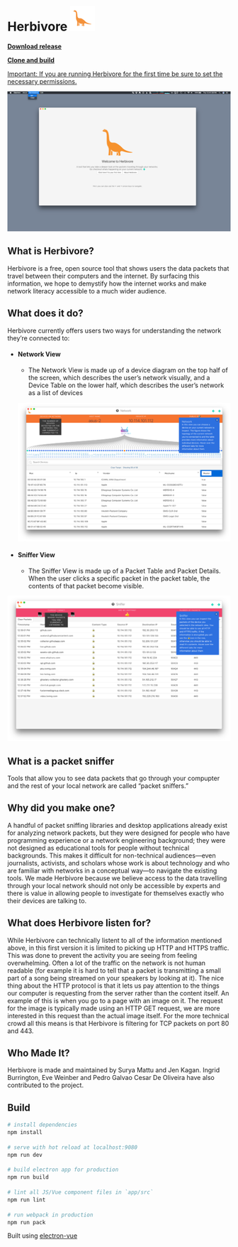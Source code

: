 #  Herbivore ![Herbivore Logo](./app/src/renderer/components/layout/assets/herbivore.svg)

**[Download release](https://github.com/samatt/herbivore/releases)**

**[Clone and build](https://github.com/samatt/herbivore#build)**

<u>Important: If you are running Herbivore for the first time be sure to set the necessary permissions.</u>

![Permissions](./doc-assets/permissions.png)



## What is Herbivore?

Herbivore is a free, open source tool that shows users the data packets that travel between their computers and the internet. By surfacing this information, we hope to demystify how the internet works and make network literacy accessible to a much wider audience.



## What does it do?

Herbivore currently offers users two ways for understanding the network they’re connected to: 

* #### Network View
  *  The Network View is made up of a device diagram on the top half of the screen, which describes the user’s network visually, and a Device Table on the lower half, which describes the user’s network as a list of devices

  ![Network View](./doc-assets/network-view.png)


* #### Sniffer View

  * The Sniffer View is made up of a Packet Table and Packet Details. When the user clicks a specific packet in the packet table, the contents of that packet become visible. 

![Network View](./doc-assets/sniffer-view.png)		



## What is a packet sniffer 

Tools that allow you to see data packets that go through your compupter and the rest of your local network are called “packet sniffers.” 



## Why did you make one?

A handful of packet sniffing libraries and desktop applications already exist for analyzing network packets, but they were designed for people who have programming experience or a network engineering background; they were not designed as educational tools for people without technical backgrounds. This makes it difficult for non-technical audiences—even journalists, activists, and scholars whose work is about technology and who are familiar with networks in a conceptual way—to navigate the existing  tools. We made Herbivore because we believe access to the data travelling through your local network should not only be accessible by experts and there is value in allowing people to investigate for themselves exactly who their devices are talking to.



## What does Herbivore listen for?

While Herbivore can technically listent to all of the information mentioned above, in this first version it is limited to picking up HTTP and HTTPS traffic. This was done to prevent the activity you are seeing from feeling overwhelming. Often a lot of the traffic on the network is not human readable (for example it is hard to tell that a packet is transmitting a small part of a song being streamed on your speakers by looking at it). The nice thing about the HTTP protocol is that it lets us pay attention to the things our computer is requesting from the server rather than the content itself. An example of this is when you go to a page with an image on it. The request for the image is typically made using an HTTP GET request, we are more interested in this request than the actual image itself. For the more technical crowd all this means is that Herbivore is filtering for TCP packets on port 80 and 443.



## Who Made It?

Herbivore is made and maintained by Surya Mattu and Jen Kagan. Ingrid Burrington, Eve Weinber and Pedro Galvao Cesar De Oliveira have also contributed to the project.





## Build

``` bash
# install dependencies
npm install

# serve with hot reload at localhost:9080
npm run dev

# build electron app for production
npm run build

# lint all JS/Vue component files in `app/src`
npm run lint

# run webpack in production
npm run pack
```

Built using [electron-vue](https://simulatedgreg.gitbooks.io/electron-vue/en/)

